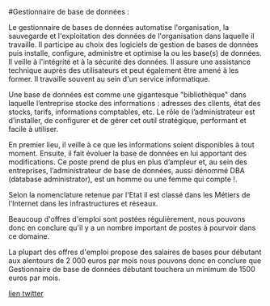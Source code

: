 #Gestionnaire de base de données :

Le gestionnaire de bases de données automatise l'organisation, la sauvegarde et l'exploitation des données de l'organisation dans laquelle il travaille. Il participe au choix des logiciels de gestion de bases de données puis installe, configure, administre et optimise la ou les base(s) de données. Il veille à l'intégrité et à la sécurité des données. Il assure une assistance technique auprès des utilisateurs et peut également être amené à les former. Il travaille souvent au sein d'un service informatique.  

Une base de données est comme une gigantesque "bibliothèque" dans laquelle l’entreprise stocke des informations : adresses des clients, état des stocks, tarifs, informations comptables, etc. Le rôle de l’administrateur est d’installer, de configurer et de gérer cet outil stratégique, performant et facile à utiliser.
 
En premier lieu, il veille à ce que les informations soient disponibles à tout moment. Ensuite, il fait évoluer la base de données en lui apportant des modifications. Ce poste prend de plus en plus d’ampleur et, au sein des entreprises, l’administrateur de base de données, aussi dénommé DBA (database administrator), est un homme ou une femme qui compte !.

Selon la nomenclature retenue par l'Etat il est classé dans les Métiers de l'Internet dans les infrastructures et réseaux.

Beaucoup d'offres d'emploi sont postées régulièrement, nous pouvons donc en conclure qu'il y a un nombre important de postes à pourvoir dans ce domaine.

La plupart des offres d'emploi propose des salaires de bases pour débutant aux alentours de 2 000 euros par mois nous pouvons donc en conclure que Gestionnaire de base de données débutant touchera un minimum de 1500 euros par mois.

[lien twitter](https://twitter.com/NoSQLDigest)

